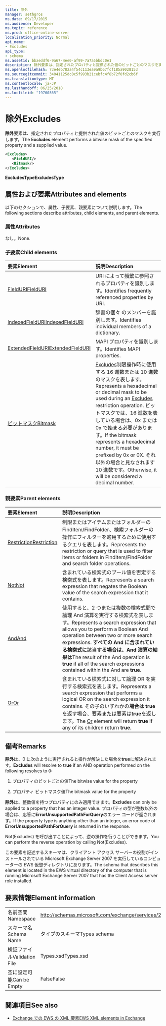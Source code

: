 ```yaml
---
title: 除外
manager: sethgros
ms.date: 09/17/2015
ms.audience: Developer
ms.topic: reference
ms.prod: office-online-server
localization_priority: Normal
api_name:
- Excludes
api_type:
- schema
ms.assetid: bbaeddf6-9a67-4ee0-af99-7a7a5bbdc0e1
description: 除外要素は、指定されたプロパティと提供された値のビットごとのマスクを実行します。
ms.openlocfilehash: 73e4eb782a4f54c113ea9a9b67fcf185a9028153
ms.sourcegitcommit: 34041125dc8c5f993b21cebfc4f8b72f0fd2cb6f
ms.translationtype: MT
ms.contentlocale: ja-JP
ms.lasthandoff: 06/25/2018
ms.locfileid: "19760365"
---
```

# <a name="excludes"></a><span data-ttu-id="ca252-103">除外</span><span class="sxs-lookup"><span data-stu-id="ca252-103">Excludes</span></span>

<span data-ttu-id="ca252-104">**除外**要素は、指定されたプロパティと提供された値のビットごとのマスクを実行します。</span><span class="sxs-lookup"><span data-stu-id="ca252-104">The **Excludes** element performs a bitwise mask of the specified property and a supplied value.</span></span> 
  
```xml
<Excludes>
   <FieldURI/>
   <Bitmask/>
</Excludes>
```

 <span data-ttu-id="ca252-105">**ExcludesType**</span><span class="sxs-lookup"><span data-stu-id="ca252-105">**ExcludesType**</span></span>
## <a name="attributes-and-elements"></a><span data-ttu-id="ca252-106">属性および要素</span><span class="sxs-lookup"><span data-stu-id="ca252-106">Attributes and elements</span></span>

<span data-ttu-id="ca252-107">以下のセクションで、属性、子要素、親要素について説明します。</span><span class="sxs-lookup"><span data-stu-id="ca252-107">The following sections describe attributes, child elements, and parent elements.</span></span>
  
### <a name="attributes"></a><span data-ttu-id="ca252-108">属性</span><span class="sxs-lookup"><span data-stu-id="ca252-108">Attributes</span></span>

<span data-ttu-id="ca252-109">なし。</span><span class="sxs-lookup"><span data-stu-id="ca252-109">None.</span></span>
  
### <a name="child-elements"></a><span data-ttu-id="ca252-110">子要素</span><span class="sxs-lookup"><span data-stu-id="ca252-110">Child elements</span></span>

|<span data-ttu-id="ca252-111">**要素**</span><span class="sxs-lookup"><span data-stu-id="ca252-111">**Element**</span></span>|<span data-ttu-id="ca252-112">**説明**</span><span class="sxs-lookup"><span data-stu-id="ca252-112">**Description**</span></span>|
|:-----|:-----|
|[<span data-ttu-id="ca252-113">FieldURI</span><span class="sxs-lookup"><span data-stu-id="ca252-113">FieldURI</span></span>](fielduri.md) <br/> |<span data-ttu-id="ca252-114">URI によって頻繁に参照されるプロパティを識別します。</span><span class="sxs-lookup"><span data-stu-id="ca252-114">Identifies frequently referenced properties by URI.</span></span>  <br/> |
|[<span data-ttu-id="ca252-115">IndexedFieldURI</span><span class="sxs-lookup"><span data-stu-id="ca252-115">IndexedFieldURI</span></span>](indexedfielduri.md) <br/> |<span data-ttu-id="ca252-116">辞書の個々 のメンバーを識別します。</span><span class="sxs-lookup"><span data-stu-id="ca252-116">Identifies individual members of a dictionary.</span></span>  <br/> |
|[<span data-ttu-id="ca252-117">ExtendedFieldURI</span><span class="sxs-lookup"><span data-stu-id="ca252-117">ExtendedFieldURI</span></span>](extendedfielduri.md) <br/> |<span data-ttu-id="ca252-118">MAPI プロパティを識別します。</span><span class="sxs-lookup"><span data-stu-id="ca252-118">Identifies MAPI properties.</span></span>  <br/> |
|[<span data-ttu-id="ca252-119">ビットマスク</span><span class="sxs-lookup"><span data-stu-id="ca252-119">Bitmask</span></span>](bitmask.md) <br/> |<span data-ttu-id="ca252-120">[Excludes](excludes.md)制限操作時に使用する 16 進数または 10 進数のマスクを表します。</span><span class="sxs-lookup"><span data-stu-id="ca252-120">Represents a hexadecimal or decimal mask to be used during an [Excludes](excludes.md) restriction operation.</span></span> <span data-ttu-id="ca252-121">ビットマスクでは、16 進数を表している場合は、0x または 0x で始まる必要があります。</span><span class="sxs-lookup"><span data-stu-id="ca252-121">If the bitmask represents a hexadecimal number, it must be prefixed by 0x or 0X.</span></span> <span data-ttu-id="ca252-122">それ以外の場合と見なされます 10 進数です。</span><span class="sxs-lookup"><span data-stu-id="ca252-122">Otherwise, it will be considered a decimal number.</span></span>  <br/> |
   
### <a name="parent-elements"></a><span data-ttu-id="ca252-123">親要素</span><span class="sxs-lookup"><span data-stu-id="ca252-123">Parent elements</span></span>

|<span data-ttu-id="ca252-124">**要素**</span><span class="sxs-lookup"><span data-stu-id="ca252-124">**Element**</span></span>|<span data-ttu-id="ca252-125">**説明**</span><span class="sxs-lookup"><span data-stu-id="ca252-125">**Description**</span></span>|
|:-----|:-----|
|[<span data-ttu-id="ca252-126">Restriction</span><span class="sxs-lookup"><span data-stu-id="ca252-126">Restriction</span></span>](restriction.md) <br/> |<span data-ttu-id="ca252-127">制限またはアイテムまたはフォルダーの FindItem/FindFolder、検索フォルダーの操作にフィルターを適用するために使用するクエリを表します。</span><span class="sxs-lookup"><span data-stu-id="ca252-127">Represents the restriction or query that is used to filter items or folders in FindItem/FindFolder and search folder operations.</span></span>  <br/> |
|[<span data-ttu-id="ca252-128">Not</span><span class="sxs-lookup"><span data-stu-id="ca252-128">Not</span></span>](not.md) <br/> |<span data-ttu-id="ca252-129">含まれている検索式のブール値を否定する検索式を表します。</span><span class="sxs-lookup"><span data-stu-id="ca252-129">Represents a search expression that negates the Boolean value of the search expression that it contains.</span></span>  <br/> |
|[<span data-ttu-id="ca252-130">And</span><span class="sxs-lookup"><span data-stu-id="ca252-130">And</span></span>](and.md) <br/> |<span data-ttu-id="ca252-131">使用すると、2 つまたは複数の検索式間で論理 And 演算を実行する検索式を表します。</span><span class="sxs-lookup"><span data-stu-id="ca252-131">Represents a search expression that allows you to perform a Boolean And operation between two or more search expressions.</span></span> <span data-ttu-id="ca252-132">**すべての And に含まれている検索式に**該当**する場合は、And 演算の結果は**</span><span class="sxs-lookup"><span data-stu-id="ca252-132">The result of the And operation is **true** if all of the search expressions contained within the And are **true**.</span></span>  <br/> |
|[<span data-ttu-id="ca252-133">Or</span><span class="sxs-lookup"><span data-stu-id="ca252-133">Or</span></span>](or.md) <br/> |<span data-ttu-id="ca252-134">含まれている検索式に対して論理 OR を実行する検索式を表します。</span><span class="sxs-lookup"><span data-stu-id="ca252-134">Represents a search expression that performs a logical OR on the search expression it contains.</span></span> <span data-ttu-id="ca252-135">その子のいずれかの**場合は true**を返す場合、要素[または](or.md)要素は**true**を返します。</span><span class="sxs-lookup"><span data-stu-id="ca252-135">The [Or](or.md) element will return **true** if any of its children return **true**.</span></span>  <br/> |
   
## <a name="remarks"></a><span data-ttu-id="ca252-136">備考</span><span class="sxs-lookup"><span data-stu-id="ca252-136">Remarks</span></span>

 <span data-ttu-id="ca252-137">**除外**は、0 に次のように実行されると操作が解決した場合を**true**に解決されます。</span><span class="sxs-lookup"><span data-stu-id="ca252-137">**Excludes** will resolve to **true** if an AND operation performed on the following resolves to 0:</span></span> 
  
1. <span data-ttu-id="ca252-138">プロパティのビットごとの値</span><span class="sxs-lookup"><span data-stu-id="ca252-138">The bitwise value for the property</span></span>
    
2. <span data-ttu-id="ca252-139">プロパティ ビットマスク値</span><span class="sxs-lookup"><span data-stu-id="ca252-139">The bitmask value for the property</span></span>
    
 <span data-ttu-id="ca252-140">**除外**は、整数値を持つプロパティにのみ適用できます。</span><span class="sxs-lookup"><span data-stu-id="ca252-140">**Excludes** can only be applied to a property that has an integer value.</span></span> <span data-ttu-id="ca252-141">プロパティの型が整数以外の場合は、応答に**ErrorUnsupportedPathForQuery**のエラー コードが返されます。</span><span class="sxs-lookup"><span data-stu-id="ca252-141">If the property type is anything other than an integer, an error code of **ErrorUnsupportedPathForQuery** is returned in the response.</span></span> 
  
<span data-ttu-id="ca252-142">Not(Excludes) を呼び出すことによって、逆の操作を行うことができます。</span><span class="sxs-lookup"><span data-stu-id="ca252-142">You can perform the reverse operation by calling Not(Excludes).</span></span>
  
<span data-ttu-id="ca252-143">この要素を記述するスキーマは、クライアント アクセス サーバーの役割がインストールされている Microsoft Exchange Server 2007 を実行しているコンピューターの EWS 仮想ディレクトリにあります。</span><span class="sxs-lookup"><span data-stu-id="ca252-143">The schema that describes this element is located in the EWS virtual directory of the computer that is running Microsoft Exchange Server 2007 that has the Client Access server role installed.</span></span>
  
## <a name="element-information"></a><span data-ttu-id="ca252-144">要素情報</span><span class="sxs-lookup"><span data-stu-id="ca252-144">Element information</span></span>

|||
|:-----|:-----|
|<span data-ttu-id="ca252-145">名前空間</span><span class="sxs-lookup"><span data-stu-id="ca252-145">Namespace</span></span>  <br/> |http://schemas.microsoft.com/exchange/services/2006/types  <br/> |
|<span data-ttu-id="ca252-146">スキーマ名</span><span class="sxs-lookup"><span data-stu-id="ca252-146">Schema Name</span></span>  <br/> |<span data-ttu-id="ca252-147">タイプのスキーマ</span><span class="sxs-lookup"><span data-stu-id="ca252-147">Types schema</span></span>  <br/> |
|<span data-ttu-id="ca252-148">検証ファイル</span><span class="sxs-lookup"><span data-stu-id="ca252-148">Validation File</span></span>  <br/> |<span data-ttu-id="ca252-149">Types.xsd</span><span class="sxs-lookup"><span data-stu-id="ca252-149">Types.xsd</span></span>  <br/> |
|<span data-ttu-id="ca252-150">空に設定可能</span><span class="sxs-lookup"><span data-stu-id="ca252-150">Can be Empty</span></span>  <br/> |<span data-ttu-id="ca252-151">False</span><span class="sxs-lookup"><span data-stu-id="ca252-151">False</span></span>  <br/> |
   
## <a name="see-also"></a><span data-ttu-id="ca252-152">関連項目</span><span class="sxs-lookup"><span data-stu-id="ca252-152">See also</span></span>



- [<span data-ttu-id="ca252-153">Exchange での EWS の XML 要素</span><span class="sxs-lookup"><span data-stu-id="ca252-153">EWS XML elements in Exchange</span></span>](ews-xml-elements-in-exchange.md)

